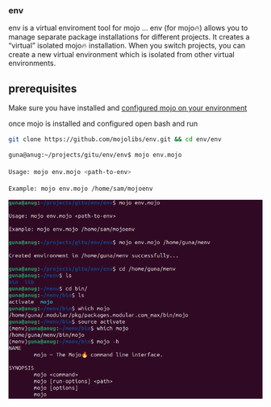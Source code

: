 ### env
env is a virtual enviroment tool for mojo ...
env (for mojo🔥) allows you to manage separate package installations for different projects. It creates a “virtual” isolated mojo🔥 installation. When you switch projects, you can create a new virtual environment which is isolated from other virtual environments.

## prerequisites

Make sure you have installed and [configured mojo on your environment](https://docs.modular.com/mojo/manual/get-started/index.html)

once mojo is installed and configured open bash and run

```bash
git clone https://github.com/mojolibs/env.git && cd env/env
```

```bash
guna@anug:~/projects/gitu/env/env$ mojo env.mojo

Usage: mojo env.mojo <path-to-env>

Example: mojo env.mojo /home/sam/mojoenv
```
<p>
  <img src="assets/mojo_env.png" alt="mojo env usage">
</p>